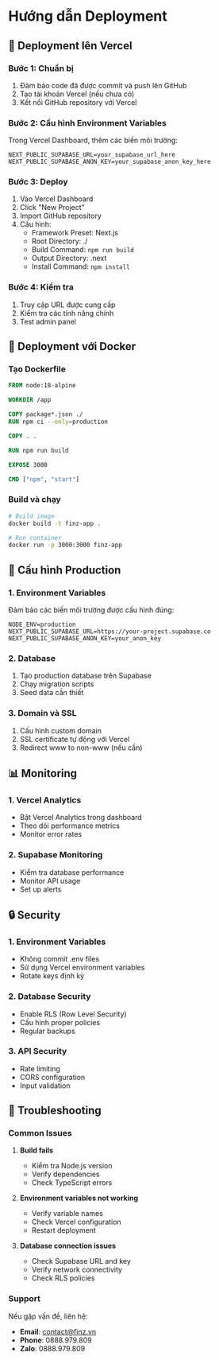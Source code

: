 # Hướng dẫn Deployment

## 🚀 Deployment lên Vercel

### Bước 1: Chuẩn bị

1. Đảm bảo code đã được commit và push lên GitHub
2. Tạo tài khoản Vercel (nếu chưa có)
3. Kết nối GitHub repository với Vercel

### Bước 2: Cấu hình Environment Variables

Trong Vercel Dashboard, thêm các biến môi trường:

```env
NEXT_PUBLIC_SUPABASE_URL=your_supabase_url_here
NEXT_PUBLIC_SUPABASE_ANON_KEY=your_supabase_anon_key_here
```

### Bước 3: Deploy

1. Vào Vercel Dashboard
2. Click "New Project"
3. Import GitHub repository
4. Cấu hình:
   - Framework Preset: Next.js
   - Root Directory: ./
   - Build Command: `npm run build`
   - Output Directory: .next
   - Install Command: `npm install`

### Bước 4: Kiểm tra

1. Truy cập URL được cung cấp
2. Kiểm tra các tính năng chính
3. Test admin panel

## 🐳 Deployment với Docker

### Tạo Dockerfile

```dockerfile
FROM node:18-alpine

WORKDIR /app

COPY package*.json ./
RUN npm ci --only=production

COPY . .

RUN npm run build

EXPOSE 3000

CMD ["npm", "start"]
```

### Build và chạy

```bash
# Build image
docker build -t finz-app .

# Run container
docker run -p 3000:3000 finz-app
```

## 🔧 Cấu hình Production

### 1. Environment Variables

Đảm bảo các biến môi trường được cấu hình đúng:

```env
NODE_ENV=production
NEXT_PUBLIC_SUPABASE_URL=https://your-project.supabase.co
NEXT_PUBLIC_SUPABASE_ANON_KEY=your_anon_key
```

### 2. Database

1. Tạo production database trên Supabase
2. Chạy migration scripts
3. Seed data cần thiết

### 3. Domain và SSL

1. Cấu hình custom domain
2. SSL certificate tự động với Vercel
3. Redirect www to non-www (nếu cần)

## 📊 Monitoring

### 1. Vercel Analytics

- Bật Vercel Analytics trong dashboard
- Theo dõi performance metrics
- Monitor error rates

### 2. Supabase Monitoring

- Kiểm tra database performance
- Monitor API usage
- Set up alerts

## 🔒 Security

### 1. Environment Variables

- Không commit .env files
- Sử dụng Vercel environment variables
- Rotate keys định kỳ

### 2. Database Security

- Enable RLS (Row Level Security)
- Cấu hình proper policies
- Regular backups

### 3. API Security

- Rate limiting
- CORS configuration
- Input validation

## 🚨 Troubleshooting

### Common Issues

1. **Build fails**
   - Kiểm tra Node.js version
   - Verify dependencies
   - Check TypeScript errors

2. **Environment variables not working**
   - Verify variable names
   - Check Vercel configuration
   - Restart deployment

3. **Database connection issues**
   - Check Supabase URL and key
   - Verify network connectivity
   - Check RLS policies

### Support

Nếu gặp vấn đề, liên hệ:
- **Email**: contact@finz.vn
- **Phone**: 0888.979.809
- **Zalo**: 0888.979.809 